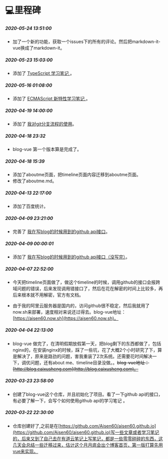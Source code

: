 # 💻里程碑

##### 2020-05-24 13:51:00
- 加了一个新的功能，获取一个issues下的所有的评论。然后把markdown-it-vue换成了markdown-it。

##### 2020-05-23 15:03:00
- 添加了 [TypeScript 学习笔记
](https://github.com/Aisen60/blog/issues/8)。

##### 2020-05-16 01:08:00
- 添加了 [ECMAScript 新特性学习笔记
](https://github.com/Aisen60/blog/issues/7)。

##### 2020-04-19 14:00:00
- 添加了 [我对git分支流程的使用](https://github.com/Aisen60/blog/issues/5)。

##### 2020-04-18 23:32
- blog-vue 第一个版本算是完成了。

##### 2020-04-18 15:39
- 添加了aboutme页面，把timeline页面内容迁移到aboutme页面。
- 修改了aboutme.md。

##### 2020-04-13 22:17:00
- 添加了百度统计。

##### 2020-04-09 23:21:00
- 完善了 [我在写blog的时候用到的github api接口](https://github.com/Aisen60/blog/issues/4)。

##### 2020-04-09 00:00:01
- 添加了 [我在写blog的时候用到的github api接口（没写完）](https://github.com/Aisen60/blog/issues/4)。

##### 2020-04-07 22:52:00

- 今天把timeline页面做了，做这个timeline的时候，调用github的接口会报跨域问题的错误，后来发现调用错接口了，然后在花在解密的时间上比较多，再后来根本就不用解密，官方有文档。

- 由于我的阿里云服务器是国内的，访问github很不稳定，然后我就用了now.sh来部署，速度相对来说还过得去。blog-vue地址：[https://aisen60.now.sh](https://aisen60.now.sh)。

##### 2020-04-04 22:13:00

- blog-vue 做完了，在清明假期放假第一天，把blog剩下的东西都做了，包括nginx的，在安装nginx的时候，踩了一些坑，花了大概2个小时研究了下，算是解决了，原来是路劲的问题，害我重装了2次系统。还需要花时间解决一下，调优问题，还有about me、timeline目录没做。。~~blog-vue地址：[http://blog.caixusheng.com](http://blog.caixusheng.com)。~~

##### 2020-03-23 23:58:00

- 创建了blog-vue这个仓库，并且初始化了项目。看了一下github api的接口，有必要了解一下，会写个如何使用github api的学习笔记 。

##### 2020-03-22 22:30:00

- 仓库创建好了,之前是在[https://github.com/Aisen60/aisen60.github.io](https://github.com/Aisen60/aisen60.github.io)写一些文章或者学习笔记的，后来又到了自己去在有道云笔记上写笔记，都是一些零零碎碎的东西，这几天会总结一些迁移过来，估计这个月月底会出个博客首页，第一版打算先用vue来实现。
